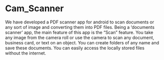 # Cam_Scanner
We have developed a PDF scanner app for android to scan documents or any sort of image and converting them into PDF files. Being a ‘documents scanner’ app, the main feature of this app is the “Scan” feature. You take any image from the camera roll or use the camera to scan any document, business card, or text on an object. You can create folders of any name and save these documents. You can easily access the locally stored files without the internet.
